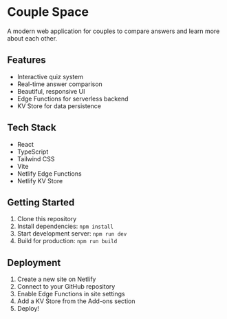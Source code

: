 # Couple Space

A modern web application for couples to compare answers and learn more about each other.

## Features

- Interactive quiz system
- Real-time answer comparison
- Beautiful, responsive UI
- Edge Functions for serverless backend
- KV Store for data persistence

## Tech Stack

- React
- TypeScript
- Tailwind CSS
- Vite
- Netlify Edge Functions
- Netlify KV Store

## Getting Started

1. Clone this repository
2. Install dependencies: `npm install`
3. Start development server: `npm run dev`
4. Build for production: `npm run build`

## Deployment

1. Create a new site on Netlify
2. Connect to your GitHub repository
3. Enable Edge Functions in site settings
4. Add a KV Store from the Add-ons section
5. Deploy!